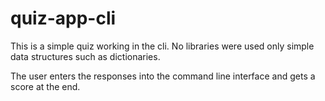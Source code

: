 # quiz-app-cli
This is a simple quiz working in the cli.
No libraries were used only simple data structures such as dictionaries.

The user enters the responses into the command line interface and gets a score at the end.
